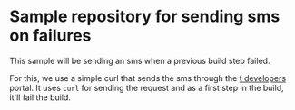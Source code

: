 # Sample repository for sending sms on failures
This sample will be sending an sms when a previous build step failed.

For this, we use a simple curl that sends the sms through the [t developers](developers.telekom.com) portal. It uses `curl` for sending the request and as a first step in the build, it'll fail the build.

